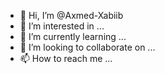 - 👋 Hi, I’m @Axmed-Xabiib
- 👀 I’m interested in ...
- 🌱 I’m currently learning ...
- 💞️ I’m looking to collaborate on ...
- 📫 How to reach me ...

<!---
Axmed-Xabiib/Axmed-Xabiib is a ✨ special ✨ repository because its `README.md` (this file) appears on your GitHub profile.
You can click the Preview link to take a look at your changes.
--->
